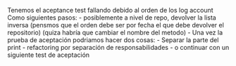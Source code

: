 Tenemos el aceptance test fallando debido al orden de los log account
Como siguientes pasos:
    - posiblemente a nivel de repo, devolver la lista inversa (pensmos que el orden debe ser por fecha el que debe devolver el repositorio)
            (quiza habría que cambiar el nombre del metodo)
    - Una vez la prueba de aceptación podriamos hacer dos cosas:
        - Separar la parte del print - refactoring por separación de responsabilidades
        - o continuar con un siguiente test de aceptación
